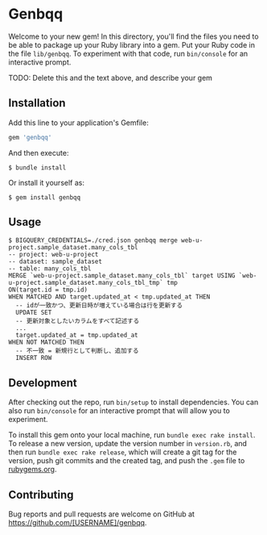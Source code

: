 # Genbqq

Welcome to your new gem! In this directory, you'll find the files you need to be able to package up your Ruby library into a gem. Put your Ruby code in the file `lib/genbqq`. To experiment with that code, run `bin/console` for an interactive prompt.

TODO: Delete this and the text above, and describe your gem

## Installation

Add this line to your application's Gemfile:

```ruby
gem 'genbqq'
```

And then execute:

    $ bundle install

Or install it yourself as:

    $ gem install genbqq

## Usage

```
$ BIGQUERY_CREDENTIALS=./cred.json genbqq merge web-u-project.sample_dataset.many_cols_tbl
-- project: web-u-project
-- dataset: sample_dataset
-- table: many_cols_tbl
MERGE `web-u-project.sample_dataset.many_cols_tbl` target USING `web-u-project.sample_dataset.many_cols_tbl_tmp` tmp
ON(target.id = tmp.id)
WHEN MATCHED AND target.updated_at < tmp.updated_at THEN
  -- idが一致かつ、更新日時が増えている場合は行を更新する
  UPDATE SET
  -- 更新対象としたいカラムをすべて記述する
  ...
  target.updated_at = tmp.updated_at
WHEN NOT MATCHED THEN
  -- 不一致 = 新規行として判断し、追加する
  INSERT ROW
```


## Development

After checking out the repo, run `bin/setup` to install dependencies. You can also run `bin/console` for an interactive prompt that will allow you to experiment.

To install this gem onto your local machine, run `bundle exec rake install`. To release a new version, update the version number in `version.rb`, and then run `bundle exec rake release`, which will create a git tag for the version, push git commits and the created tag, and push the `.gem` file to [rubygems.org](https://rubygems.org).

## Contributing

Bug reports and pull requests are welcome on GitHub at https://github.com/[USERNAME]/genbqq.
